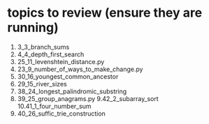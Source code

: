 # topics to review (ensure they are running)
1. 3_3_branch_sums
2. 4_4_depth_first_search
3. 25_11_levenshtein_distance.py
4. 23_9_number_of_ways_to_make_change.py
5. 30_16_youngest_common_ancestor
6. 29_15_river_sizes
7. 38_24_longest_palindromic_substring
8. 39_25_group_anagrams.py
9.42_2_subarray_sort
10.41_1_four_number_sum
11. 40_26_suffic_trie_construction